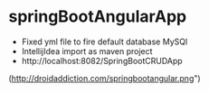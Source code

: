 # springBootAngularApp

* Fixed yml file to fire default database MySQl
* IntellijIdea import as maven project
* http://localhost:8082/SpringBootCRUDApp

(http://droidaddiction.com/springbootangular.png")
